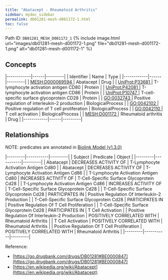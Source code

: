 ```yaml
---
title: "Abatacept - Rheumatoid Arthritis"
sidebar: mydoc_sidebar
permalink: db01281-mesh-d001172-1.html
toc: false 
---
```



Path ID: `DB01281_MESH_D001172_1`
{% include image.html url="images/db01281-mesh-d001172-1.png" file="db01281-mesh-d001172-1.png" alt="db01281-mesh-d001172-1" %}

## Concepts

|------------|------|---------|
| Identifier | Name | Type    |
|------------|------|---------|
| <a href="https://identifiers.org/MESH:D000069594">MESH:D000069594 </a> | Abatacept | Drug |
| <a href="https://identifiers.org/UniProt:P33681">UniProt:P33681 </a> | T-lymphocyte activation antigen CD80 | Protein |
| <a href="https://identifiers.org/UniProt:P42081">UniProt:P42081 </a> | T-lymphocyte activation antigen CD86 | Protein |
| <a href="https://identifiers.org/UniProt:P10747">UniProt:P10747 </a> | T-cell-specific surface glycoprotein CD28 | Protein |
| <a href="https://identifiers.org/GO:0032743">GO:0032743 </a> | Positive regulation of interleukin-2 production | BiologicalProcess |
| <a href="https://identifiers.org/GO:0042102">GO:0042102 </a> | Positive regulation of T cell proliferation | BiologicalProcess |
| <a href="https://identifiers.org/GO:0042110">GO:0042110 </a> | T cell activation | BiologicalProcess |
| <a href="https://identifiers.org/MESH:D001172">MESH:D001172 </a> | Rheumatoid arthritis | Drug |
|------------|------|---------|

## Relationships


NOTE: predicates are annotated in <a href="https://github.com/biolink/biolink-model/releases/tag/v1.3.0">Biolink Model (v1.3.0)</a>

|---------|-----------|---------|
| Subject | Predicate | Object  |
|---------|-----------|---------|
| Abatacept | DECREASES ACTIVITY OF | T-Lymphocyte Activation Antigen Cd80 |
| Abatacept | DECREASES ACTIVITY OF | T-Lymphocyte Activation Antigen Cd86 |
| T-Lymphocyte Activation Antigen Cd80 | INCREASES ACTIVITY OF | T-Cell-Specific Surface Glycoprotein Cd28 |
| T-Lymphocyte Activation Antigen Cd86 | INCREASES ACTIVITY OF | T-Cell-Specific Surface Glycoprotein Cd28 |
| T-Cell-Specific Surface Glycoprotein Cd28 | PARTICIPATES IN | Positive Regulation Of Interleukin-2 Production |
| T-Cell-Specific Surface Glycoprotein Cd28 | PARTICIPATES IN | Positive Regulation Of T Cell Proliferation |
| T-Cell-Specific Surface Glycoprotein Cd28 | PARTICIPATES IN | T Cell Activation |
| Positive Regulation Of Interleukin-2 Production | POSITIVELY CORRELATED WITH | Rheumatoid Arthritis |
| T Cell Activation | POSITIVELY CORRELATED WITH | Rheumatoid Arthritis |
| Positive Regulation Of T Cell Proliferation | POSITIVELY CORRELATED WITH | Rheumatoid Arthritis |
|---------|-----------|---------|

Reference: 
  - [https://go.drugbank.com/drugs/DB01281#BE0000847](https://go.drugbank.com/drugs/DB01281#BE0000847)
  - [https://en.wikipedia.org/wiki/Abatacept](https://en.wikipedia.org/wiki/Abatacept)
